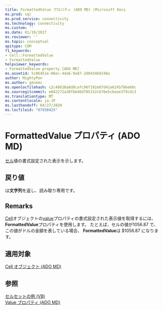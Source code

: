 ```yaml
---
title: FormattedValue プロパティ (ADO MD) |Microsoft Docs
ms.prod: sql
ms.prod_service: connectivity
ms.technology: connectivity
ms.custom: ''
ms.date: 01/19/2017
ms.reviewer: ''
ms.topic: conceptual
apitype: COM
f1_keywords:
- Cell::FormattedValue
- FormattedValue
helpviewer_keywords:
- FormattedValue property [ADO MD]
ms.assetid: 5c06451e-06ec-4da6-9a87-2d043469248a
author: MightyPen
ms.author: genemi
ms.openlocfilehash: c2c48630a8d8cafc96f192e07d41a6245f86e60c
ms.sourcegitcommit: e042272a38fb646df05152c676e5cbeae3f9cd13
ms.translationtype: MT
ms.contentlocale: ja-JP
ms.lasthandoff: 04/27/2020
ms.locfileid: "67938425"
---
```

# <a name="formattedvalue-property-ado-md"></a>FormattedValue プロパティ (ADO MD)
[セル](../../../ado/reference/ado-md-api/cell-object-ado-md.md)値の書式設定された表示を示します。  
  
## <a name="return-values"></a>戻り値  
 は**文字列**を返し、読み取り専用です。  
  
## <a name="remarks"></a>Remarks  
 [Cell](../../../ado/reference/ado-md-api/cell-object-ado-md.md)オブジェクトの[value](../../../ado/reference/ado-md-api/value-property-ado-md.md)プロパティの書式設定された表示値を取得するには、 **FormattedValue**プロパティを使用します。 たとえば、セルの値が1056.87 で、この値がドルの金額を表している場合、 **FormattedValue**は $1056.87 になります。  
  
## <a name="applies-to"></a>適用対象  
 [Cell オブジェクト (ADO MD)](../../../ado/reference/ado-md-api/cell-object-ado-md.md)  
  
## <a name="see-also"></a>参照  
 [セルセットの例 (VB)](../../../ado/reference/ado-md-api/cellset-example-vb.md)   
 [Value プロパティ (ADO MD)](../../../ado/reference/ado-md-api/value-property-ado-md.md)
